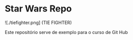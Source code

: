 # Star Wars Repo
![./tiefighter.png] (TIE FIGHTER)

Este repositório serve de exemplo para o curso de Git Hub